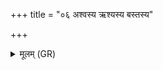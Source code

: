 +++
title = "०६ अश्वस्य ऋश्यस्य बस्तस्य"

+++
<details><summary>मूलम् (GR)</summary>

अश्वस्य ऋश्यस्य  
बस्तस्य पुरुषस्य च ।  
य ऋषभस्य वाजस्  
तम् अस्मै धेह्य् ओषधे ॥ +++(Bhatt. dehy)+++
</details>